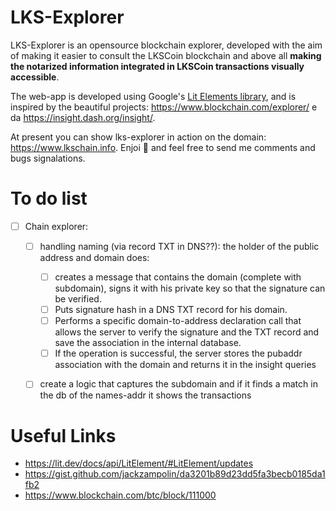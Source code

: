 # LKS-Explorer
LKS-Explorer is an opensource blockchain explorer, developed with the aim of making it easier to consult the LKSCoin blockchain and above all **making the notarized information integrated in LKSCoin transactions visually accessible**. 

The web-app is developed using Google's [Lit Elements library](https://lit.dev/), and is inspired by the beautiful projects: https://www.blockchain.com/explorer/ e da https://insight.dash.org/insight/.

At present you can show lks-explorer in action on the domain: https://www.lkschain.info. 
Enjoi 🙂 and feel free to send me comments and bugs signalations.

# To do list
* [ ] Chain explorer:
   * [ ] handling naming (via record TXT in DNS??): the holder of the public address and domain does:
        * [ ] creates a message that contains the domain (complete with subdomain), signs it with his private key so that the signature can be verified. 
        * [ ] Puts signature hash in a DNS TXT record for his domain. 
        * [ ] Performs a specific domain-to-address declaration call that allows the server to verify the signature and the TXT record and save the association in the internal database. 
        * [ ] If the operation is successful, the server stores the pubaddr association with the domain and returns it in the insight queries
    * [ ] create a logic that captures the subdomain and if it finds a match in the db of the names-addr it shows the transactions



# Useful Links

* https://lit.dev/docs/api/LitElement/#LitElement/updates
* https://gist.github.com/jackzampolin/da3201b89d23dd5fa3becb0185da1fb2
* https://www.blockchain.com/btc/block/111000
